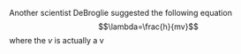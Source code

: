 Another scientist DeBroglie suggested the following equation
$$\lambda=\frac{h}{mv}$$
where the $v$ is actually a v 